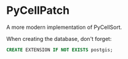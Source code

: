 # PyCellPatch

A more modern implementation of PyCellSort.

When creating the database, don't forget:

```sql
CREATE EXTENSION IF NOT EXISTS postgis;
```
